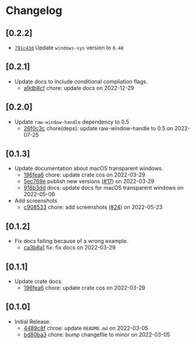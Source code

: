 # Changelog

## \[0.2.2]

-   [`791c43d`](https://github.com/tauri-apps/window-shadows/commit/791c43def0e802a47a7b163e7bc612b3a0faf794)
    Update `windows-sys` version to `0.48`

## \[0.2.1]

-   Update docs to include conditional compliation flags.
    -   [a9db8cf](https://github.com/tauri-apps/window-shadows/commit/a9db8cf57317ed4383a094daef33e0cc9875b702)
        chore: update docs on 2022-12-29

## \[0.2.0]

-   Update `raw-window-handle` dependency to 0.5
    -   [26f0c3c](https://github.com/tauri-apps/window-shadows/commit/26f0c3c3c7e8d2ab47009987ae4027b67b891f40)
        chore(deps): update raw-window-handle to 0.5 on 2022-07-25

## \[0.1.3]

-   Update documentation about macOS transparent windows.
    -   [196fea6](https://github.com/tauri-apps/window-shadows/commit/196fea6d8059c1d3d73837c842bb89f6138dbad7)
        chore: update crate cos on 2022-03-29
    -   [5ec769e](https://github.com/tauri-apps/window-shadows/commit/5ec769e6a14c25ed824604020ab3d2d1bf21e413)
        publish new versions
        ([#17](https://github.com/tauri-apps/window-shadows/pull/17)) on
        2022-03-29
    -   [918b3dd](https://github.com/tauri-apps/window-shadows/commit/918b3ddc0a7359ad540067ef1ec6f6cbe7052c55)
        docs: update docs for macOS transparent windows on 2022-05-06
-   Add screenshots
    -   [c908533](https://github.com/tauri-apps/window-shadows/commit/c9085333e1867f840509ffdc1cab869dd06b768c)
        chore: add screenshots
        ([#24](https://github.com/tauri-apps/window-shadows/pull/24)) on
        2022-05-23

## \[0.1.2]

-   Fix docs failing because of a wrong example.
    -   [ca3b8a1](https://github.com/tauri-apps/window-shadows/commit/ca3b8a11f6b9bf456f2372684bd4fabef74504a0)
        fix: fix docs on 2022-03-29

## \[0.1.1]

-   Update crate docs.
    -   [196fea6](https://github.com/tauri-apps/window-shadows/commit/196fea6d8059c1d3d73837c842bb89f6138dbad7)
        chore: update crate cos on 2022-03-29

## \[0.1.0]

-   Initial Release.
    -   [4489c8f](https://github.com/tauri-apps/window-shadows/commit/4489c8fadc6a04c0b83d5e9dbf45cf006c4266af)
        chroe: update `README.md` on 2022-03-05
    -   [bd80ba3](https://github.com/tauri-apps/window-shadows/commit/bd80ba3849d3f27eb8e3e445f54931b5b522d9d3)
        chore: bump changefile to minor on 2022-03-05
